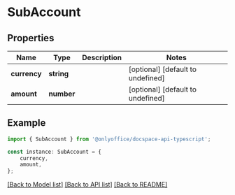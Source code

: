 # SubAccount


## Properties

Name | Type | Description | Notes
------------ | ------------- | ------------- | -------------
**currency** | **string** |  | [optional] [default to undefined]
**amount** | **number** |  | [optional] [default to undefined]

## Example

```typescript
import { SubAccount } from '@onlyoffice/docspace-api-typescript';

const instance: SubAccount = {
    currency,
    amount,
};
```

[[Back to Model list]](../README.md#documentation-for-models) [[Back to API list]](../README.md#documentation-for-api-endpoints) [[Back to README]](../README.md)

